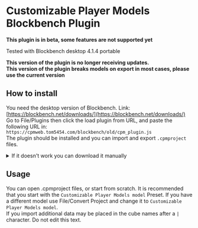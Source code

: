 # Customizable Player Models Blockbench Plugin  
**This plugin is in beta, some features are not supported yet**  

Tested with Blockbench desktop 4.1.4 portable

**This version of the plugin is no longer receiving updates.**  
**This version of the plugin breaks models on export in most cases, please use the current version**  

## How to install
You need the desktop version of Blockbench. Link: [https://blockbench.net/downloads/](https://blockbench.net/downloads/)  
Go to File/Plugins then click the load plugin from URL, and paste the following URL in:  
`https://cpmweb.tom5454.com/blockbench/old/cpm_plugin.js`  
The plugin should be installed and you can import and export `.cpmproject` files.  

<details>
  <summary>If it doesn't work you can download it manually</summary>
  
Open the plugin: [Link](https://raw.githubusercontent.com/tom5454/CustomPlayerModels/master/Blockbench/cpm_plugin.js), then Save the Page (Right click/Save Page, or Ctrl+S). Then in Blockbench go to File/Plugins then Load Plugin from File, and open the downloaded `.js` file.
</details>

## Usage
You can open .cpmproject files, or start from scratch. It is recommended that you start with the `Customizable Player Models model` Preset. If you have a different model use File/Convert Project and change it to `Customizable Player Models model`.  
If you import additional data may be placed in the cube names after a `|` character. Do not edit this text.
